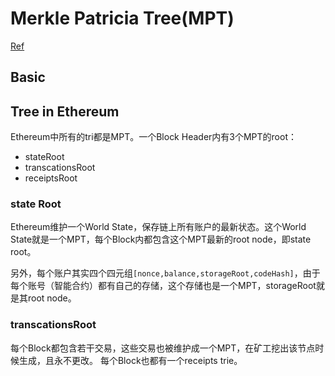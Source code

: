 # Merkle Patricia Tree(MPT)

[Ref](https://github.com/ethereum/wiki/wiki/Patricia-Tree)

## Basic

## Tree in Ethereum
Ethereum中所有的tri都是MPT。一个Block Header内有3个MPT的root：
- stateRoot
- transcationsRoot
- receiptsRoot

### state Root
Ethereum维护一个World State，保存链上所有账户的最新状态。这个World State就是一个MPT，每个Block内都包含这个MPT最新的root node，即state root。

另外，每个账户其实四个四元组`[nonce,balance,storageRoot,codeHash]`，由于每个账号（智能合约）都有自己的存储，这个存储也是一个MPT，storageRoot就是其root node。

### transcationsRoot
每个Block都包含若干交易，这些交易也被维护成一个MPT，在矿工挖出该节点时候生成，且永不更改。
每个Block也都有一个receipts trie。

